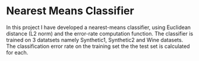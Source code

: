 # Nearest Means Classifier
In this project I have developed a nearest-means classifier, using Euclidean distance (L2 norm) and the error-rate computation function.
The classifier is trained on 3 datatsets namely Synthetic1, Synthetic2 and Wine datasets. The classification error rate on the training set the the test set is calculated for each.
